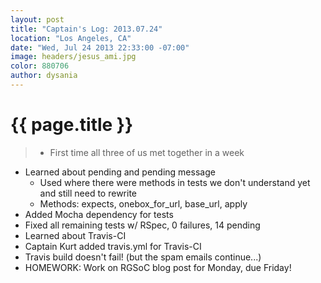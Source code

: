 ```yaml
---
layout: post
title: "Captain's Log: 2013.07.24"
location: "Los Angeles, CA"
date: "Wed, Jul 24 2013 22:33:00 -07:00"
image: headers/jesus_ami.jpg
color: 880706
author: dysania
---
```


{{ page.title }}
================

>+ First time all three of us met together in a week
+ Learned about pending and pending message
	+ Used where there were methods in tests we don't understand yet and still need to rewrite
	+ Methods: expects, onebox_for_url, base_url, apply
+ Added Mocha dependency for tests
+ Fixed all remaining tests w/ RSpec, 0 failures, 14 pending
+ Learned about Travis-CI
+ Captain Kurt added travis.yml for Travis-CI
+ Travis build doesn't fail! (but the spam emails continue...)
+ HOMEWORK: Work on RGSoC blog post for Monday, due Friday!